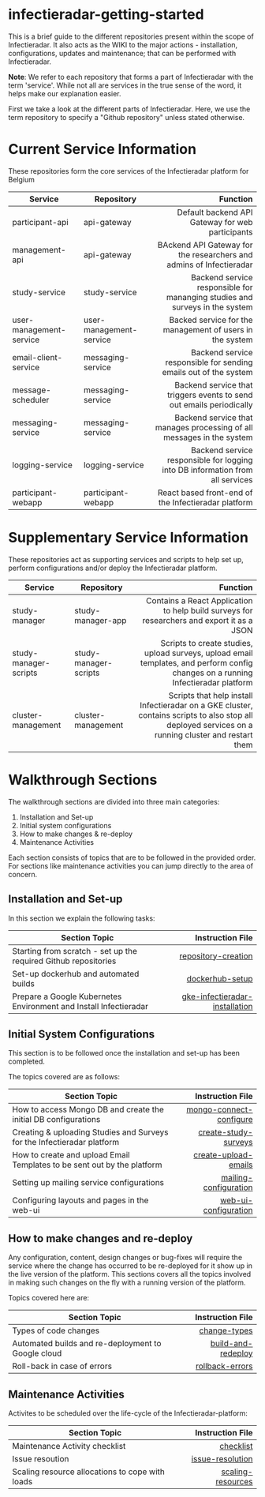 # infectieradar-getting-started
This is a brief guide to the different repositories present within the scope of Infectieradar. It also acts as the WIKI to the major actions - installation, configurations, updates and maintenance; that can be performed with Infectieradar.

**Note**: We refer to each repository that forms a part of Infectieradar with the term 'service'. While not all are services in the true sense of the word, it helps make our explanation easier.

First we take a look at the different parts of Infectieradar. Here, we use the term repository to specify a "Github repository" unless stated otherwise.

# Current Service Information
These repositories form the core services of the Infectieradar platform for Belgium

| Service        | Repository           | Function  |
| -------------- | -------------------- | ----------------:|
| participant-api      | api-gateway | Default backend API Gateway for web participants |
| management-api      | api-gateway | BAckend API Gateway for the researchers and admins of Infectieradar |
| study-service      | study-service | Backend service responsible for mananging studies and surveys in the system |
| user-management-service      | user-management-service | Backed service for the management of users in the system |
| email-client-service      | messaging-service | Backend service responsible for sending emails out of the system |
| message-scheduler      | messaging-service | Backend service that triggers events to send out emails periodically|
| messaging-service      | messaging-service | Backend service that manages processing of all messages in the system |
| logging-service      | logging-service | Backend service responsible for logging into DB information from all services |
| participant-webapp      | participant-webapp  | React based front-end of the Infectieradar platform |


# Supplementary Service Information
These repositories act as supporting services and scripts to help set up, perform configurations and/or deploy the Infectieradar platform.

| Service        | Repository           | Function  |
| -------------- | -------------------- | ----------------:|
| study-manager    | study-manager-app | Contains a React Application to help build surveys for researchers and export it as a JSON |
| study-manager-scripts    | study-manager-scripts | Scripts to create studies, upload surveys, upload email templates, and perform config changes on a running Infectieradar platform |
| cluster-management     | cluster-management | Scripts that help install Infectieradar on a GKE cluster, contains scripts to also stop all deployed services on a running cluster and restart them |


# Walkthrough Sections

The walkthrough sections are divided into three main categories:

1. Installation and Set-up
2. Initial system configurations
3. How to make changes & re-deploy
4. Maintenance Activities

Each section consists of topics that are to be followed in the provided order. For sections like maintenance activities you can jump directly to the area of concern.

## Installation and Set-up

In this section we explain the following tasks:

| Section Topic        | Instruction File  |
| -------------- | ----------------:|
| Starting from scratch - set up the required Github repositories    | [repository-creation](https://github.com/influenzanet/infectieradar-setup-guide/blob/main/installation/1-repository-creation.md) |
| Set-up dockerhub and automated builds   | [dockerhub-setup](https://github.com/influenzanet/infectieradar-setup-guide/blob/main/installation/2-dockerhub-setup.md) |
| Prepare a Google Kubernetes Environment and Install Infectieradar    | [gke-infectieradar-installation](https://github.com/influenzanet/infectieradar-setup-guide/blob/main/installation/3-install-infectieradar-gke.md) |

## Initial System Configurations

This section is to be followed once the installation and set-up has been completed.

The topics covered are as follows:

| Section Topic        | Instruction File  |
| -------------- | ----------------:|
| How to access Mongo DB and create the initial DB configurations    | [mongo-connect-configure](https://github.com/influenzanet/infectieradar-setup-guide/blob/main/system-configuration/1-mongodb-config.md) |
| Creating & uploading Studies and Surveys for the Infectieradar platform    | [create-study-surveys](https://github.com/influenzanet/infectieradar-setup-guide/blob/main/system-configuration/2-create-study-surveys.md) |
| How to create and upload Email Templates to be sent out by the platform    | [create-upload-emails](https://github.com/influenzanet/infectieradar-setup-guide/blob/main/system-configuration/3-email-setup.md) |
| Setting up mailing service configurations| [mailing-configuration](https://github.com/influenzanet/infectieradar-setup-guide/blob/main/system-configuration/5-mailing-config.md) |
| Configuring layouts and pages in the web-ui| [web-ui-configuration](https://github.com/influenzanet/infectieradar-setup-guide/blob/main/system-configuration/4-web-config.md) |

## How to make changes and re-deploy

Any configuration, content, design changes or bug-fixes will require the service where the change has occurred to be re-deployed for it show up in the live version of the platform. This sections covers all the topics involved in making such changes on the fly with a running version of the platform.

Topics covered here are:

| Section Topic        | Instruction File  |
| -------------- | ----------------:|
| Types of code changes  | [change-types](https://github.com/influenzanet/infectieradar-setup-guide/blob/main/redeploying-changes/1-change-types.md) |
| Automated builds and re-deployment to Google cloud   | [build-and-redeploy](https://github.com/influenzanet/infectieradar-setup-guide/blob/main/redeploying-changes/2-build-and-redeploy.md) |
| Roll-back in case of errors     | [rollback-errors](https://github.com/influenzanet/infectieradar-setup-guide/blob/main/redeploying-changes/3-rollback-errors.md) |

## Maintenance Activities

Activites to be scheduled over the life-cycle of the Infectieradar-platform:

| Section Topic        | Instruction File  |
| -------------- | ----------------:|
| Maintenance Activity checklist | [checklist](https://github.com/influenzanet/infectieradar-setup-guide/blob/main/maintenance/1-checklist.md) |
| Issue resoution | [issue-resolution](https://github.com/influenzanet/infectieradar-setup-guide/blob/main/maintenance/2-issue-resolution.md) |
| Scaling resource allocations to cope with loads | [scaling-resources](https://github.com/influenzanet/infectieradar-setup-guide/blob/main/maintenance/3-resource-scaling.md) |
